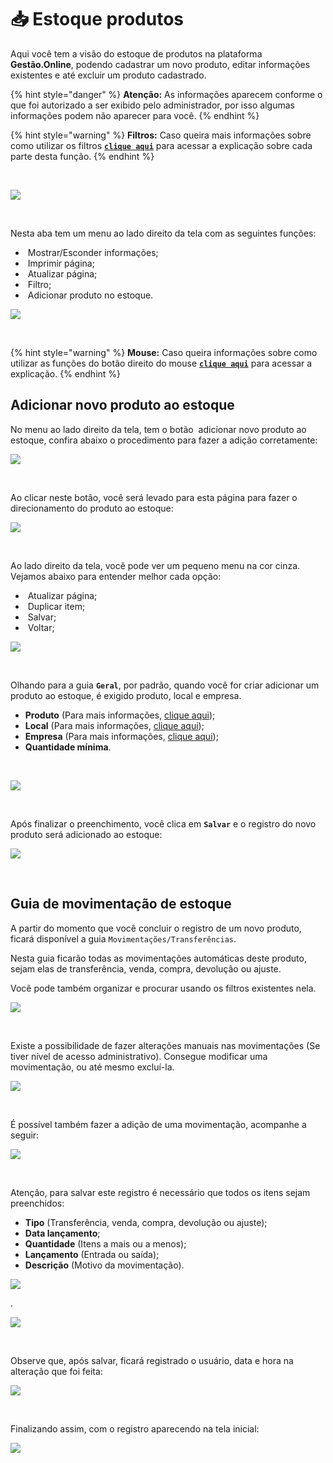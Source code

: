 # 📥 Estoque produtos

Aqui você tem a visão do estoque de produtos na plataforma **Gestão.Online**, podendo cadastrar um novo produto, editar informações existentes e até excluir um produto cadastrado.

{% hint style="danger" %}
**Atenção:** As informações aparecem conforme o que foi autorizado a ser exibido pelo administrador, por isso algumas informações podem não aparecer para você.
{% endhint %}

{% hint style="warning" %}
**Filtros:** Caso queira mais informações sobre como utilizar os filtros [**`clique aqui`**](/erp-v2/primeiro_acesso/filtros.md) para acessar a explicação sobre cada parte desta função.
{% endhint %}

<br>

![](/erp-v2/assets/funcionalidades/estoque_produto/aba_estoque.gif)

<br>

Nesta aba tem um menu ao lado direito da tela com as seguintes funções:

- <img src="/erp-v2/assets/icon_exibir.png" alt="" data-size="line"> Mostrar/Esconder informações;
- <img src="/erp-v2/assets/icon_imprimir.png" alt="" data-size="line"> Imprimir página;
- <img src="/erp-v2/assets/icon_atualizar.png" alt="" data-size="line"> Atualizar página;
- <img src="/erp-v2/assets/icon_filtro.png" alt="" data-size="line"> Filtro;
- <img src="/erp-v2/assets/icon_add.png" alt="" data-size="line"> Adicionar produto no estoque.

![](/erp-v2/assets/funcionalidades/estoque_produto/aba_estoque_menu.png)

<br>

{% hint style="warning" %}
**Mouse:** Caso queira informações sobre como utilizar as funções do botão direito do mouse [**`clique aqui`**](/erp-v2/primeiro_acesso/atalhos_internos#menu-botao-direito-do-mouse) para acessar a explicação.
{% endhint %}

## Adicionar novo produto ao estoque

No menu ao lado direito da tela, tem o botão <img src="/erp-v2/assets/icon_add.png" alt="" data-size="line"> adicionar novo produto ao estoque, confira abaixo o procedimento para fazer a adição corretamente:

![](/erp-v2/assets/funcionalidades/estoque_produto/aba_estoque_add.png)

<br>

Ao clicar neste botão, você será levado para esta página para fazer o direcionamento do produto ao estoque:

![](/erp-v2/assets/funcionalidades/estoque_produto/aba_estoque_add_inicio.png)

<br>

Ao lado direito da tela, você pode ver um pequeno menu na cor cinza. Vejamos abaixo para entender melhor cada opção:

- <img src="/erp-v2/assets/icon_atualizar.png" alt="" data-size="line"> Atualizar página;
- <img src="/erp-v2/assets/icon_duplicar.png" alt="" data-size="line"> Duplicar item;
- <img src="/erp-v2/assets/icon_salvar.png" alt="" data-size="line"> Salvar;
- <img src="/erp-v2/assets/icon_voltar.png" alt="" data-size="line"> Voltar;

![](/erp-v2/assets/funcionalidades/estoque_produto/aba_estoque_add_menu.png)

<br>

Olhando para a guia **`Geral`**, por padrão, quando você for criar adicionar um produto ao estoque, é exigido produto, local e empresa. 

- **Produto** (Para mais informações, [clique aqui](/erp-v2/funcionalidades/produtos_servicos/produtos.md));
- **Local** (Para mais informações, [clique aqui](/erp-v2/funcionalidades/unidades_locais_estoque/local_estoque.md));
- **Empresa** (Para mais informações, [clique aqui](/erp-v2/funcionalidades/parametrizacoes/empresas.md));
- **Quantidade mínima**.

<br>

![](/erp-v2/assets/funcionalidades/estoque_produto/aba_estoque_add_produto_itens.png)

<br>

Após finalizar o preenchimento, você clica em **`Salvar`** e o registro do novo produto será adicionado ao estoque:

![](/erp-v2/assets/funcionalidades/estoque_produto/aba_estoque_add_produto_salvar.gif)

<br>

## Guia de movimentação de estoque

A partir do momento que você concluir o registro de um novo produto, ficará disponível a guia `Movimentações/Transferências`.

Nesta guia ficarão todas as movimentações automáticas deste produto, sejam elas de transferência, venda, compra, devolução ou ajuste.

Você pode também organizar e procurar usando os filtros existentes nela.

![](/erp-v2/assets/funcionalidades/estoque_produto/aba_estoque_add_produto_guia_estoque.png)

<br>

Existe a possibilidade de fazer alterações manuais nas movimentações (Se tiver nível de acesso administrativo). Consegue modificar uma movimentação, ou até mesmo excluí-la. 

![](/erp-v2/assets/funcionalidades/estoque_produto/guia_movimentacoes_edit.png)

<br>

É possível também fazer a adição de uma movimentação, acompanhe a seguir:

![](/erp-v2/assets/funcionalidades/estoque_produto/guia_movimentacoes_add.png)

<br>

Atenção, para salvar este registro é necessário que todos os itens sejam preenchidos:

- **Tipo** (Transferência, venda, compra, devolução ou ajuste);
- **Data lançamento**;
- **Quantidade** (Itens a mais ou a menos);
- **Lançamento** (Entrada ou saída);
- **Descrição** (Motivo da movimentação).

![](/erp-v2/assets/funcionalidades/estoque_produto/guia_movimentacoes_add_inicio.png)

.

![](/erp-v2/assets/funcionalidades/estoque_produto/guia_movimentacoes_add_inicio.gif)

<br>

Observe que, após salvar, ficará registrado o usuário, data e hora na alteração que foi feita:

![](/erp-v2/assets/funcionalidades/estoque_produto/guia_movimentacoes_add_salvar.png)

<br>

Finalizando assim, com o registro aparecendo na tela inicial:

![](/erp-v2/assets/funcionalidades/estoque_produto/guia_movimentacoes_add_final.png)